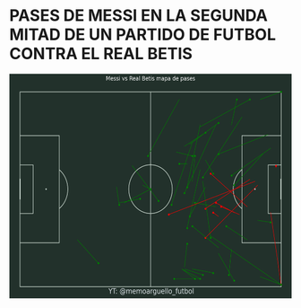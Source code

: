 # PASES DE MESSI EN LA SEGUNDA MITAD DE UN PARTIDO DE FUTBOL CONTRA EL REAL BETIS

<img src="IMG/messibetis.png" wight="500" height="400">

